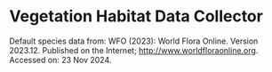 Vegetation Habitat Data Collector
===================================



Default species data from: WFO (2023): World Flora Online. Version 2023.12. Published on the Internet; http://www.worldfloraonline.org. Accessed on: 23 Nov 2024.


